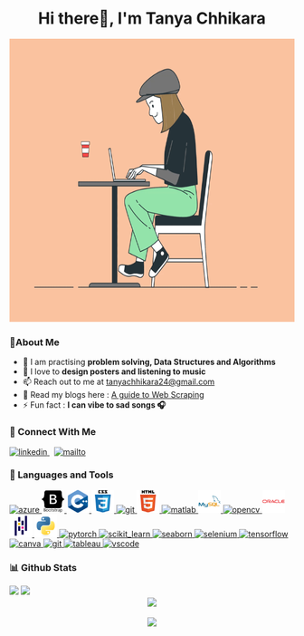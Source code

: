 
<div align = "center" > 
<h1 align="center">Hi there👋, I'm Tanya Chhikara</h1>
</div>
<p align="center">
  <img width="700" height="500" src="https://github.com/TanyaChhikara/TanyaChhikara/blob/main/lottie-000_1_1.gif">
</p>


### 💫About Me
- 🌱 I am practising **problem solving, Data Structures and Algorithms** <br>
- 💬 I love to **design posters and listening to music**<br>
- 📫 Reach out to me at tanyachhikara24@gmail.com<br>
- 📝 Read my blogs here : <a href ="https://zepanalytics.com/blogs/a-guide-to-web-scraping-an-example-hindi-news-website"> A guide to Web Scraping </a>
- ⚡ Fun fact : **I can vibe to sad songs 🎧**
<!-- 💫 Currently exploring blockchain
<br> -->
<!-- ## 🌐 Socials:  
<a href="https://linkedin.com/in/tanyachhikara24" target="_blank">
<img src=https://img.shields.io/badge/linkedin-%231E77B5.svg?&style=for-the-badge&logo=linkedin&logoColor=white alt=linkedin style="margin-bottom: 5px;" />
</a>
<a href="https://medium.com/@tanyachhikara24" target="_blank">
<img src=https://img.shields.io/badge/medium-%23292929.svg?&style=for-the-badge&logo=medium&logoColor=white alt=medium style="margin-bottom: 5px;" />
</a>
<a href="https://www.kaggle.com/tanyachhikara" target="_blank">
<img src=https://img.shields.io/badge/kaggle-%2344BAE8.svg?&style=for-the-badge&logo=kaggle&logoColor=white alt=kaggle style="margin-bottom: 5px;" />
</a>  
   -->
   
### 🤝 Connect With Me
<a href="https://www.linkedin.com/in/tanyachhikara24/" target="_blank" rel="noreferrer"> <img src="https://icongr.am/simple/linkedin.svg?size=128&color=4d38f0&colored=false" alt="linkedin" width="40" height="40"/> </a> &nbsp;
<a href="mailto:tanyachhikara24@gmail.com" target="_blank" rel="noreferrer"> <img src="https://icongr.am/simple/gmail.svg?size=128&color=ed4e26&colored=false" alt="mailto" width="40" height="40"/> </a>

<h3 align="left"> 📌 Languages and Tools</h3>
<p align="left"> <a href="https://azure.microsoft.com/en-in/" target="_blank" rel="noreferrer"> <img src="https://www.vectorlogo.zone/logos/microsoft_azure/microsoft_azure-icon.svg" alt="azure" width="40" height="40"/> </a> <a href="https://getbootstrap.com" target="_blank" rel="noreferrer"> <img src="https://raw.githubusercontent.com/devicons/devicon/master/icons/bootstrap/bootstrap-plain-wordmark.svg" alt="bootstrap" width="40" height="40"/> </a> <a href="https://www.w3schools.com/cpp/" target="_blank" rel="noreferrer"> <img src="https://raw.githubusercontent.com/devicons/devicon/master/icons/cplusplus/cplusplus-original.svg" alt="cplusplus" width="40" height="40"/> </a> <a href="https://www.w3schools.com/css/" target="_blank" rel="noreferrer"> <img src="https://raw.githubusercontent.com/devicons/devicon/master/icons/css3/css3-original-wordmark.svg" alt="css3" width="40" height="40"/> </a> <a href="https://git-scm.com/" target="_blank" rel="noreferrer"> <img src="https://www.vectorlogo.zone/logos/git-scm/git-scm-icon.svg" alt="git" width="40" height="40"/> </a> <a href="https://www.w3.org/html/" target="_blank" rel="noreferrer"> <img src="https://raw.githubusercontent.com/devicons/devicon/master/icons/html5/html5-original-wordmark.svg" alt="html5" width="40" height="40"/> </a> <a href="https://www.mathworks.com/" target="_blank" rel="noreferrer"> <img src="https://upload.wikimedia.org/wikipedia/commons/2/21/Matlab_Logo.png" alt="matlab" width="40" height="40"/> </a> <a href="https://www.mysql.com/" target="_blank" rel="noreferrer"> <img src="https://raw.githubusercontent.com/devicons/devicon/master/icons/mysql/mysql-original-wordmark.svg" alt="mysql" width="40" height="40"/> </a> <a href="https://opencv.org/" target="_blank" rel="noreferrer"> <img src="https://www.vectorlogo.zone/logos/opencv/opencv-icon.svg" alt="opencv" width="40" height="40"/> </a> <a href="https://www.oracle.com/" target="_blank" rel="noreferrer"> <img src="https://raw.githubusercontent.com/devicons/devicon/master/icons/oracle/oracle-original.svg" alt="oracle" width="40" height="40"/> </a> <a href="https://pandas.pydata.org/" target="_blank" rel="noreferrer"> <img src="https://raw.githubusercontent.com/devicons/devicon/2ae2a900d2f041da66e950e4d48052658d850630/icons/pandas/pandas-original.svg" alt="pandas" width="40" height="40"/> </a> <a href="https://www.python.org" target="_blank" rel="noreferrer"> <img src="https://raw.githubusercontent.com/devicons/devicon/master/icons/python/python-original.svg" alt="python" width="40" height="40"/> </a> <a href="https://pytorch.org/" target="_blank" rel="noreferrer"> <img src="https://www.vectorlogo.zone/logos/pytorch/pytorch-icon.svg" alt="pytorch" width="40" height="40"/> </a> <a href="https://scikit-learn.org/" target="_blank" rel="noreferrer"> <img src="https://upload.wikimedia.org/wikipedia/commons/0/05/Scikit_learn_logo_small.svg" alt="scikit_learn" width="40" height="40"/> </a> <a href="https://seaborn.pydata.org/" target="_blank" rel="noreferrer"> <img src="https://seaborn.pydata.org/_images/logo-mark-lightbg.svg" alt="seaborn" width="40" height="40"/> </a> <a href="https://www.selenium.dev" target="_blank" rel="noreferrer"> <img src="https://raw.githubusercontent.com/detain/svg-logos/780f25886640cef088af994181646db2f6b1a3f8/svg/selenium-logo.svg" alt="selenium" width="40" height="40"/> </a> <a href="https://www.tensorflow.org" target="_blank" rel="noreferrer"> <img src="https://www.vectorlogo.zone/logos/tensorflow/tensorflow-icon.svg" alt="tensorflow" width="40" height="40"/> </a>
<a href="https://www.canva.com/" target="_blank" rel="noreferrer"> <img src="https://icongr.am/simple/canva.svg?size=128&color=17bee8&colored=false" alt="canva" width="40" height="40"/> </a>  <a href="https://git-scm.com/" target="_blank" rel="noreferrer"> <img src="https://icongr.am/simple/git.svg?size=128&color=e84117&colored=false" alt="git" width="40" height="40"/> </a>  <a href="https://www.tableau.com/" target="_blank" rel="noreferrer"> <img src="https://icongr.am/simple/tableau.svg?size=128&color=2633ed&colored=false" alt="tableau" width="40" height="40"/> </a>  <a href="https://code.visualstudio.com/" target="_blank" rel="noreferrer"> <img src="https://icongr.am/simple/visualstudiocode.svg?size=128&color=63b5ca&colored=false" alt="vscode" width="40" height="40"/> </a> </p>

### 📊 Github Stats
<div>
<img src="https://github-readme-stats-7fdcrjeu8-tanyachhikara.vercel.app/api?username=TanyaChhikara&show_icons=true&count_private=true&theme=dark&include_all_commits=true" />
<img src="https://github-readme-stats-7fdcrjeu8-tanyachhikara.vercel.app/api/top-langs/?username=TanyaChhikara&layout=compact&theme=dark&display_animations=true&langs_count=10" width = "315"/>
</div>
<div align = "center">
<img align="center" src = "https://streak-stats.demolab.com/?user=TanyaChhikara&theme=dark" width = "495" >
  <br> <br>
<img align="center" src="http://ForTheBadge.com/images/badges/built-with-love.svg">
  </div>
<!-- ![](https://komarev.com/ghpvc/?username=TanyaChhikara) -->
